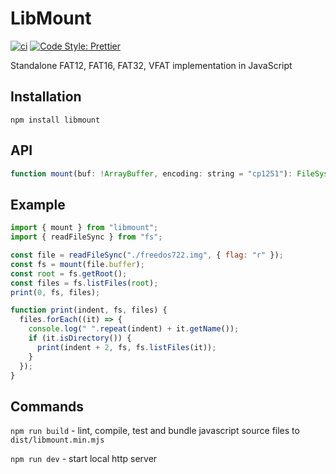 # LibMount

[![ci](https://github.com/vip-delete/libmount/actions/workflows/ci.yaml/badge.svg)](https://github.com/vip-delete/libmount/actions/workflows/ci.yaml)
[![Code Style: Prettier](https://img.shields.io/badge/code_style-prettier-ff69b4.svg)](https://github.com/prettier/prettier)

Standalone FAT12, FAT16, FAT32, VFAT implementation in JavaScript 

## Installation

`npm install libmount`

## API

```javascript
function mount(buf: !ArrayBuffer, encoding: string = "cp1251"): FileSystem;
```

## Example

```javascript
import { mount } from "libmount";
import { readFileSync } from "fs";

const file = readFileSync("./freedos722.img", { flag: "r" });
const fs = mount(file.buffer);
const root = fs.getRoot();
const files = fs.listFiles(root);
print(0, fs, files);

function print(indent, fs, files) {
  files.forEach((it) => {
    console.log(" ".repeat(indent) + it.getName());
    if (it.isDirectory()) {
      print(indent + 2, fs, fs.listFiles(it));
    }
  });
}
```

## Commands

```npm run build``` - lint, compile, test and bundle javascript source files to ```dist/libmount.min.mjs```

```npm run dev``` - start local http server

